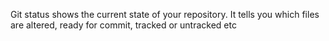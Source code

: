 Git status shows the current state of your repository. It tells you which files are altered, 
ready for commit, tracked or untracked etc 

